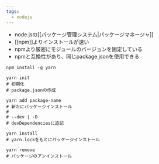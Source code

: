 ```yaml
---
tags:
  - nodejs
---
```

- node.jsの[[パッケージ管理システム|パッケージマネージャ]]
- [[npm]]よりインストールが速い
- npmより厳密にモジュールのバージョンを固定している
- npmと互換性があり、同じpackage.jsonを使用できる

```shell
npm install -g yarn

yarn init
# 初期化
# package.jsonの作成

yarn add package-name
# 新たにパッケージインストール
#
# --dev | -D
# devDependenciesに追記

yarn install
# yarn.lockをもとにパッケージインストール

yarn remove
# パッケージのアンインストール
```